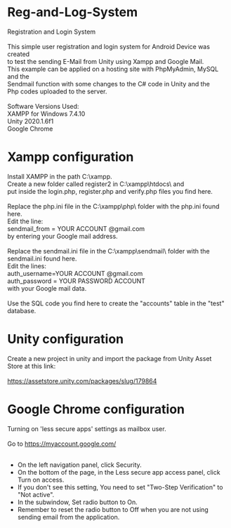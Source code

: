 # Reg-and-Log-System
Registration and Login System
 <br>
 <br>
This simple user registration and login system for Android Device was created
 <br>
to test the sending E-Mail from Unity using Xampp and Google Mail.
 <br>
This example can be applied on a hosting site with PhpMyAdmin, MySQL and the
 <br>
Sendmail function with some changes to the C# code in Unity and the
 <br>
Php codes uploaded to the server.
 <br>
 <br>
Software Versions Used:
 <br>
XAMPP for Windows 7.4.10
 <br>
Unity 2020.1.6f1
 <br>
Google Chrome
# Xampp configuration
Install XAMPP in the path C:\xampp.
 <br>
Create a new folder called register2 in C:\xampp\htdocs\ and
 <br>
put inside the login.php, register.php and verify.php files you find here.
 <br>
 <br>
Replace the php.ini file in the C:\xampp\php\ folder with the php.ini found here.
 <br>
Edit the line:
 <br>
sendmail_from = YOUR ACCOUNT @gmail.com
 <br>
by entering your Google mail address.
 <br>
 <br>
Replace the sendmail.ini file in the C:\xampp\sendmail\ folder with the sendmail.ini found here.
 <br>
Edit the lines:
 <br>
auth_username=YOUR ACCOUNT @gmail.com
 <br>
auth_password = YOUR PASSWORD ACCOUNT
 <br>
with your Google mail data.
 <br>
 <br>
Use the SQL code you find here to create the "accounts" table in the "test" database.
 # Unity configuration
Create a new project in unity and import the package from Unity Asset Store at this link:
 <br>
 <br>
https://assetstore.unity.com/packages/slug/179864
 # Google Chrome configuration
Turning on 'less secure apps' settings as mailbox user.
 <br>
 <br>
Go to https://myaccount.google.com/
 <br>
 <br>
- On the left navigation panel, click Security.
- On the bottom of the page, in the Less secure app access panel, click Turn on access.
- If you don't see this setting, You need to set "Two-Step Verification" to "Not active".
- In the subwindow, Set radio button to On.
- Remember to reset the radio button to Off when you are not using sending email from the application.
